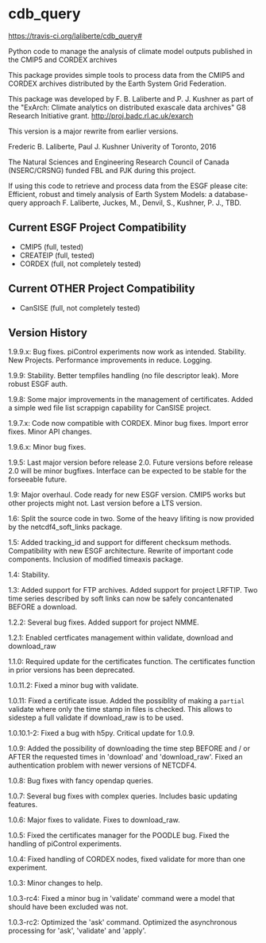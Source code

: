 cdb_query
=========
https://travis-ci.org/laliberte/cdb_query#

Python code to manage the analysis of climate model outputs published in the CMIP5 and CORDEX archives

This package provides simple tools to process data from the CMIP5 and CORDEX archives distributed 
by the Earth System Grid Federation.

This package was developed by F. B. Laliberte and P. J. Kushner as part of the "ExArch: Climate analytics
on distributed exascale data archives" G8 Research Initiative grant. http://proj.badc.rl.ac.uk/exarch

This version is a major rewrite from earlier versions.

Frederic B. Laliberte, Paul J. Kushner
Univerity of Toronto, 2016

The Natural Sciences and Engineering Research Council of Canada (NSERC/CRSNG) funded 
FBL and PJK during this project.


If using this code to retrieve and process data from the ESGF please cite:
Efficient, robust and timely analysis of Earth System Models: a database-query approach
F. Laliberte, Juckes, M., Denvil, S., Kushner, P. J., TBD.

Current ESGF Project Compatibility
----------------------------------
- CMIP5 (full, tested)
- CREATEIP (full, tested)
- CORDEX (full, not completely tested)

Current OTHER Project Compatibility
-----------------------------------
- CanSISE (full, not completely tested)

Version History
---------------

1.9.9.x: Bug fixes. piControl experiments now work as intended. Stability. New Projects.
         Performance improvements in reduce. Logging.

1.9.9:   Stability. Better tempfiles handling (no file descriptor leak). More robust ESGF auth.

1.9.8:   Some major improvements in the management of certificates. Added a simple wed file list scrappign capability
         for CanSISE project.

1.9.7.x: Code now compatible with CORDEX. Minor bug fixes. Import error fixes. Minor API changes.

1.9.6.x: Minor bug fixes.

1.9.5: Last major version before release 2.0. Future versions before release 2.0 will be minor bugfixes.
       Interface can be expected to be stable for the forseeable future.

1.9: Major overhaul. Code ready for new ESGF version. CMIP5 works but other projects might not.
     Last version before a LTS version.

1.6: Split the source code in two. Some of the heavy lifiting is now provided
     by the netcdf4_soft_links package.

1.5: Added tracking_id and support for different checksum methods.
     Compatibility with new ESGF architecture.
     Rewrite of important code components.
     Inclusion of modified timeaxis package.

1.4: Stability.

1.3: Added support for FTP archives. Added support for project LRFTIP. Two time series
     described by soft links can now be safely concantenated BEFORE a download.

1.2.2: Several bug fixes. Added support for project NMME.

1.2.1: Enabled certficates management within validate, download and download_raw

1.1.0: Required update for the certificates function. The certificates function in prior versions has been deprecated.

1.0.11.2: Fixed a minor bug with validate.

1.0.11: Fixed a certificate issue. Added the possiblity of making a `partial` validate where only the time stamp in files
        is checked. This allows to sidestep a full validate if download_raw is to be used.

1.0.10.1-2: Fixed a bug with h5py. Critical update for 1.0.9.

1.0.9: Added the possibility of downloading the time step BEFORE and / or AFTER the requested times in 'download' and 'download_raw'.
       Fixed an authentication problem with newer versions of NETCDF4.

1.0.8: Bug fixes with fancy opendap queries.

1.0.7: Several bug fixes with complex queries. Includes basic updating features.

1.0.6: Major fixes to validate. Fixes to download_raw.

1.0.5: Fixed the certificates manager for the POODLE bug. Fixed the handling of piControl experiments.

1.0.4: Fixed handling of CORDEX nodes, fixed validate for more than one experiment.

1.0.3: Minor changes to help.

1.0.3-rc4: Fixed a minor bug in 'validate' command were a model that should have been excluded was not.

1.0.3-rc2: Optimized the 'ask' command. Optimized the asynchronous processing for 'ask', 'validate' and 'apply'.
